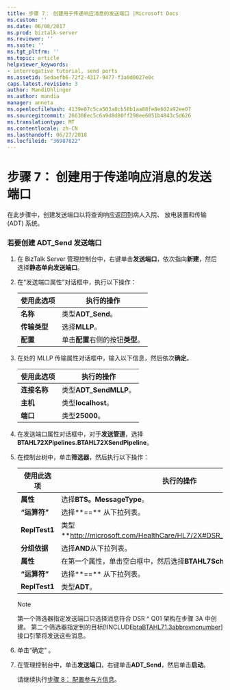 ```yaml
---
title: 步骤 7： 创建用于传递响应消息的发送端口 |Microsoft Docs
ms.custom: ''
ms.date: 06/08/2017
ms.prod: biztalk-server
ms.reviewer: ''
ms.suite: ''
ms.tgt_pltfrm: ''
ms.topic: article
helpviewer_keywords:
- interrogative tutorial, send ports
ms.assetid: 5edaefb6-72f2-4317-9477-f3a0d0027e0c
caps.latest.revision: 3
author: MandiOhlinger
ms.author: mandia
manager: anneta
ms.openlocfilehash: 4139e07c5ca503a8cb58b1aa88fe8e602a92ee07
ms.sourcegitcommit: 266308ec5c6a9d8d80ff298ee6051b4843c5d626
ms.translationtype: MT
ms.contentlocale: zh-CN
ms.lasthandoff: 06/27/2018
ms.locfileid: "36987822"
---
```

# <a name="step-7-create-a-send-port-to-deliver-response-messages"></a>步骤 7： 创建用于传递响应消息的发送端口
在此步骤中，创建发送端口以将查询响应返回到病人入院、 放电装置和传输 (ADT) 系统。  

### <a name="to-create-the-adtsend-send-port"></a>若要创建 ADT_Send 发送端口  

1. 在 BizTalk Server 管理控制台中，右键单击**发送端口**，依次指向**新建**，然后选择**静态单向发送端口**。  

2. 在“发送端口属性”对话框中，执行以下操作：  


   |      使用此选项      |                        执行的操作                        |
   |--------------------|----------------------------------------------------------|
   |      **名称**      |                    类型**ADT_Send**。                    |
   | **传输类型** |                     选择**MLLP**。                     |
   |   **配置**    | 单击**配置**右侧的按钮**类型**。 |


3. 在处的 MLLP 传输属性对话框中，输入以下信息，然后依次**确定**。  


   |      使用此选项       |       执行的操作       |
   |---------------------|------------------------|
   | **连接名称** | 类型**ADT_SendMLLP**。 |
   |      **主机**       |  类型**localhost**。   |
   |      **端口**       |    类型**25000**。     |


4. 在发送端口属性对话框中，对于**发送管道**，选择**BTAHL72XPipelines.BTAHL72XSendPipeline**。  

5. 在控制台树中，单击**筛选器**，然后执行以下操作：  


   |   使用此选项   |                                        执行的操作                                        |
   |--------------|------------------------------------------------------------------------------------------|
   | **属性** |                               选择**BTS。MessageType**。                                |
   | **“运算符”** |                          选择**==** 从下拉列表。                          |
   |  **ReplTest1**   |          类型**<http://microsoft.com/HealthCare/HL7/2X#DSR_Q01_24_GLO_DEF>**。           |
   | **分组依据** |                         选择**AND**从下拉列表。                          |
   | **属性** | 在第一个属性，单击空白框中，然后选择**BTAHL7Schemas.MSH5_1**。 |
   | **“运算符”** |                          选择**==** 从下拉列表。                          |
   |  **ReplTest1**   |                                      类型**ADT**。                                       |

   > [!NOTE]
   >  第一个筛选器指定发送端口只选择消息符合 DSR ^ Q01 架构在步骤 3A 中创建。 第二个筛选器指定到的目标[!INCLUDE[btaBTAHL71.3abbrevnonumber](../../includes/btabtahl71-3abbrevnonumber-md.md)]接口引擎将发送这些消息。  

6. 单击“确定” 。  

7. 在管理控制台中，单击**发送端口**，右键单击**ADT_Send**，然后单击**启动**。  

   请继续执行[步骤 8： 配置参与方信息](../../adapters-and-accelerators/accelerator-hl7/step-8-configure-party-information-hl7-main.md)。